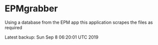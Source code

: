 # EPMgrabber
Using a database from the EPM app this application scrapes the files as required


Latest backup: Sun Sep 8 06:20:01 UTC 2019
